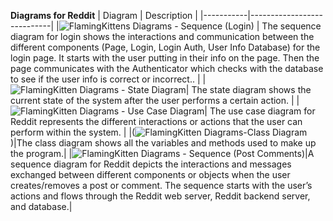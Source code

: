 **Diagrams for Reddit**
| Diagram   | Description                |
|-----------|----------------------------|
|![FlamingKittens Diagrams - Sequence (Login)](https://github.com/FlamingPepper/CS151-FlamingKittens/assets/64181068/d4f30dc6-c296-4750-840c-02b35c874591) | The sequence diagram for login shows the interactions and communication between the different components (Page, Login, Login Auth, User Info Database) for the login page. It starts with the user putting in their info on the page. Then the page communicates with the Authenticator which checks with the database to see if the user info is correct or incorrect.. |
|![FlamingKitten Diagrams - State Diagram](https://github.com/FlamingPepper/CS151-FlamingKittens/assets/64181068/42e33aa3-0121-45f7-8f86-acb618b61683)| The state diagram shows the current state of the system after the user performs a certain action. |
|![FlamingKitten Diagrams - Use Case Diagram](https://github.com/FlamingPepper/CS151-FlamingKittens/assets/64181068/b9f24fbc-3fc5-43ab-b724-32d9ba899649)| The use case diagram for Reddit represents the different interactions or actions that the user can perform within the system. |
|(![FlamingKitten Diagrams-Class Diagram](https://github.com/FlamingPepper/CS151-FlamingKittens/assets/64181068/32d936a7-0549-4d1b-9f28-8f4689f135de)
)|The class diagram shows all the variables and methods used to make up the program.|
|![FlamingKitten Diagrams - Sequence (Post   Comments)](https://github.com/FlamingPepper/CS151-FlamingKittens/assets/64181068/2aa9f9c0-598e-4cfa-831f-a4cbf8249388)|A sequence diagram for Reddit depicts the interactions and messages exchanged between different components or objects when the user creates/removes a post or comment. The sequence starts with the user’s actions and flows through the Reddit web server, Reddit backend server, and database.|

